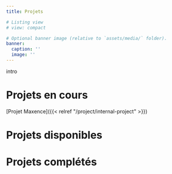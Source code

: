 ```yaml
---
title: Projets

# Listing view
# view: compact

# Optional banner image (relative to `assets/media/` folder).
banner:
  caption: ''
  image: ''
---
```


intro

# Projets en cours
[Projet Maxence]({{< relref "/project/internal-project" >}})

# Projets disponibles

# Projets complétés


